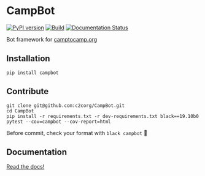 # CampBot

[![PyPI version](https://badge.fury.io/py/campbot.svg)](https://pypi.org/project/campbot/) 
[![Build](https://github.com/c2corg/CampBot/workflows/build/badge.svg)](https://github.com/c2corg/CampBot/actions)
[![Documentation Status](https://readthedocs.org/projects/campbot/badge/?version=latest)](https://campbot.readthedocs.io/en/latest/?badge=latest)
 

Bot framework for [camptocamp.org](https://www.camptocamp.org/)

## Installation

```batch
pip install campbot
```

## Contribute

```batch
git clone git@github.com:c2corg/CampBot.git
cd CampBot
pip install -r requirements.txt -r dev-requirements.txt black==19.10b0
pytest --cov=campbot --cov-report=html
```

Before commit, check your format with `black campbot` :pray:

## Documentation

[Read the docs!](https://campbot.readthedocs.io/)